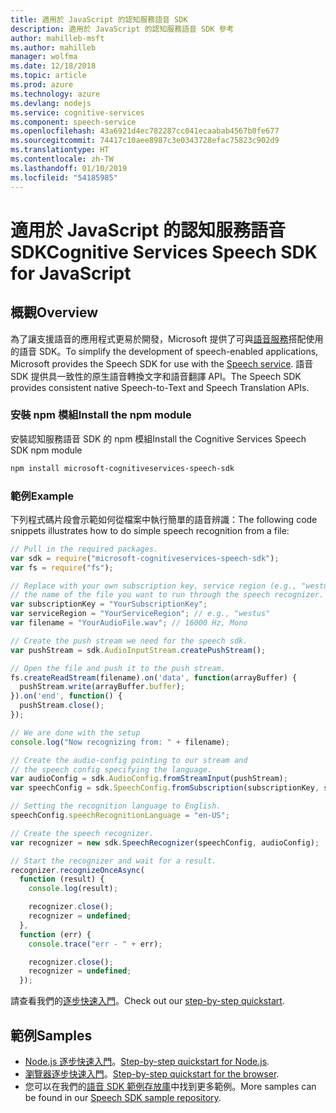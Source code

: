 ```yaml
---
title: 適用於 JavaScript 的認知服務語音 SDK
description: 適用於 JavaScript 的認知服務語音 SDK 參考
author: mahilleb-msft
ms.author: mahilleb
manager: wolfma
ms.date: 12/18/2018
ms.topic: article
ms.prod: azure
ms.technology: azure
ms.devlang: nodejs
ms.service: cognitive-services
ms.component: speech-service
ms.openlocfilehash: 43a6921d4ec782287cc041ecaabab4567b0fe677
ms.sourcegitcommit: 74417c10aee8987c3e0343728efac75823c902d9
ms.translationtype: HT
ms.contentlocale: zh-TW
ms.lasthandoff: 01/10/2019
ms.locfileid: "54185985"
---
```

# <a name="cognitive-services-speech-sdk-for-javascript"></a><span data-ttu-id="cdfb8-103">適用於 JavaScript 的認知服務語音 SDK</span><span class="sxs-lookup"><span data-stu-id="cdfb8-103">Cognitive Services Speech SDK for JavaScript</span></span>

## <a name="overview"></a><span data-ttu-id="cdfb8-104">概觀</span><span class="sxs-lookup"><span data-stu-id="cdfb8-104">Overview</span></span>

<span data-ttu-id="cdfb8-105">為了讓支援語音的應用程式更易於開發，Microsoft 提供了可與[語音服務](https://aka.ms/csspeech)搭配使用的語音 SDK。</span><span class="sxs-lookup"><span data-stu-id="cdfb8-105">To simplify the development of speech-enabled applications, Microsoft provides the Speech SDK for use with the [Speech service](https://aka.ms/csspeech).</span></span>
<span data-ttu-id="cdfb8-106">語音 SDK 提供具一致性的原生語音轉換文字和語音翻譯 API。</span><span class="sxs-lookup"><span data-stu-id="cdfb8-106">The Speech SDK provides consistent native Speech-to-Text and Speech Translation APIs.</span></span>

### <a name="install-the-npm-module"></a><span data-ttu-id="cdfb8-107">安裝 npm 模組</span><span class="sxs-lookup"><span data-stu-id="cdfb8-107">Install the npm module</span></span>

<span data-ttu-id="cdfb8-108">安裝認知服務語音 SDK 的 npm 模組</span><span class="sxs-lookup"><span data-stu-id="cdfb8-108">Install the Cognitive Services Speech SDK npm module</span></span>

```bash
npm install microsoft-cognitiveservices-speech-sdk
```

### <a name="example"></a><span data-ttu-id="cdfb8-109">範例</span><span class="sxs-lookup"><span data-stu-id="cdfb8-109">Example</span></span> 

<span data-ttu-id="cdfb8-110">下列程式碼片段會示範如何從檔案中執行簡單的語音辨識：</span><span class="sxs-lookup"><span data-stu-id="cdfb8-110">The following code snippets illustrates how to do simple speech recognition from a file:</span></span>

```javascript 
// Pull in the required packages.
var sdk = require("microsoft-cognitiveservices-speech-sdk");
var fs = require("fs");

// Replace with your own subscription key, service region (e.g., "westus"), and
// the name of the file you want to run through the speech recognizer.
var subscriptionKey = "YourSubscriptionKey";
var serviceRegion = "YourServiceRegion"; // e.g., "westus"
var filename = "YourAudioFile.wav"; // 16000 Hz, Mono

// Create the push stream we need for the speech sdk.
var pushStream = sdk.AudioInputStream.createPushStream();

// Open the file and push it to the push stream.
fs.createReadStream(filename).on('data', function(arrayBuffer) {
  pushStream.write(arrayBuffer.buffer);
}).on('end', function() {
  pushStream.close();
});

// We are done with the setup
console.log("Now recognizing from: " + filename);

// Create the audio-config pointing to our stream and
// the speech config specifying the language.
var audioConfig = sdk.AudioConfig.fromStreamInput(pushStream);
var speechConfig = sdk.SpeechConfig.fromSubscription(subscriptionKey, serviceRegion);

// Setting the recognition language to English.
speechConfig.speechRecognitionLanguage = "en-US";

// Create the speech recognizer.
var recognizer = new sdk.SpeechRecognizer(speechConfig, audioConfig);

// Start the recognizer and wait for a result.
recognizer.recognizeOnceAsync(
  function (result) {
    console.log(result);

    recognizer.close();
    recognizer = undefined;
  },
  function (err) {
    console.trace("err - " + err);

    recognizer.close();
    recognizer = undefined;
  });
``` 

<span data-ttu-id="cdfb8-111">請查看我們的[逐步快速入門](/azure/cognitive-services/speech-service/quickstart-js-node)。</span><span class="sxs-lookup"><span data-stu-id="cdfb8-111">Check out our [step-by-step quickstart](/azure/cognitive-services/speech-service/quickstart-js-node).</span></span>

## <a name="samples"></a><span data-ttu-id="cdfb8-112">範例</span><span class="sxs-lookup"><span data-stu-id="cdfb8-112">Samples</span></span>

* <span data-ttu-id="cdfb8-113">[Node.js 逐步快速入門](/azure/cognitive-services/speech-service/quickstart-js-node)。</span><span class="sxs-lookup"><span data-stu-id="cdfb8-113">[Step-by-step quickstart for Node.js](/azure/cognitive-services/speech-service/quickstart-js-node).</span></span>
* <span data-ttu-id="cdfb8-114">[瀏覽器逐步快速入門](/azure/cognitive-services/speech-service/quickstart-js-browser)。</span><span class="sxs-lookup"><span data-stu-id="cdfb8-114">[Step-by-step quickstart for the browser](/azure/cognitive-services/speech-service/quickstart-js-browser).</span></span>
* <span data-ttu-id="cdfb8-115">您可以在我們的[語音 SDK 範例存放庫](https://aka.ms/csspeech/samples)中找到更多範例。</span><span class="sxs-lookup"><span data-stu-id="cdfb8-115">More samples can be found in our [Speech SDK sample repository](https://aka.ms/csspeech/samples).</span></span>
